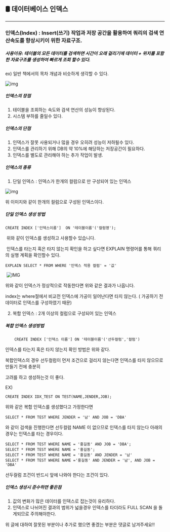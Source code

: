 ## 🛢 데이터베이스 인덱스

--------------------------------------------------------------------------------

### 인덱스(Index) :  Insert(쓰기) 작업과 저장 공간을 활용하여 쿼리의 검색 연산속도를 향상시키이 위한 자료구조.

##### 사용이유: 테이블의 모든 데이터를 검색하면 시간이 오래 걸리기에 데이터 + 위치를 포함한 자료구조를 생성하여 빠르게 조회 할수 있다.

ex) 일반 책에서의 목차 개념과 비슷하게 생각할 수 있다.

![img](https://blog.kakaocdn.net/dn/cBQD97/btqKRtpm2pl/rmo7jTbiiE9tsSQsUg0JPK/img.png)

##### 인덱스의 장점

1. 테이블을 조회하는 속도와 검색 연산의 성능이 향상된다.
2. 시스템 부하를 줄일수 있다.

##### 인덱스의 단점

1. 인덱스가 잘못 사용되거나 많을 경우 오히려 성능이 저하될수 있다.
2. 인덱스를 관리하기 위해 DB의 약 10%에 해당하는 저장공간이 필요하다.
3. 인덱스를 별도로 관리해야 하는 추가 작업이 발생.



##### 인덱스의 종류

1. 단일 인덱스 : 인덱스가 한개의 컬럼으로 만 구성되어 있는 인덱스

 ![img](https://ssup2.github.io/images/theory_analysis/DB_Indexing/DB_Indexing.PNG)

위 이미지와 같이 한개의 컬럼으로 구성된 인덱스이다.

##### 단일 인덱스 생성 방법

```mysql
CREATE INDEX ['인덱스이름']  ON '테이블이름'('컬럼명');
```

​	위와 같이 인덱스를 생성하고 사용할수 있습니다.

​	인덱스를 타는지 혹은 타지 않는지 확인을 하고 싶다면 EXPLAIN 명령어를 통해 쿼리의 실행 계획을 확인할수 있다.

```MYSQL
EXPLAIN SELECT * FROM WHERE '인덱스 적용 컬럼' = '값'
```

​	![IMG](C:\Users\GSSIOT\Pictures\Screenshots\그림1.png)

위와 같이 인덱스가 정상적으로 작동한다면 위와 같은 결과가 나옵니다.

index는 where절에서 비교전 인덱스에 가공이 일어난다면 타지 않는다. ( 가공하기 전 데이터로 인덱스를 구성하였기 때문)

2. 복합 인덱스 : 2개 이상의 컬럼으로  구성되어 있는 인덱스

##### 복합 인덱스 생성방법

```mysql
	CREATE INDEX ['인덱스 이름'] ON '테이블이름'('선두컬럼','컬럼')
```

인덱스를 타는지 혹은 타지 않는지 확인 방법은 위와 같다.

복합인덱스의 경우 선두컬럼이 먼저 조건으로 걸리지 않는다면 인덱스를 타지 않으므로 만들기 전에 충분히 

고려를 하고 생성하는것 이 좋다.

EX)

```mysql
CREATE INDEX IDX_TEST ON TEST(NAME,JENDER,JOB);
```

위와 같은 복합 인덱스를 생성했다고 가정한다면

```mysql
SELECT * FROM TEST WHERE JENDER = '남' AND JOB = 'DBA'
```

와 같이 검색을 진행한다면 선두컬럼 NAME 이 없으므로 인덱스를 타지 않는다  아래의 경우는 인덱스를 타는 경우이다.

```mysql
SELECT * FROM TEST WHERE NAME = '홍길동' AND JOB = 'DBA';
SELECT * FROM TEST WHERE NAME = '홍길동';
SELECT * FROM TEST WHERE NAME = '홍길동' AND JENDER = '남'
SELECT * FROM TEST WHERE NAME ='홍길동' AND JENDER = '남', AND JOB = 'DBA'
```

선두컬럼 조건이 반드시 앞에 나와야 한다는 조건이 있다.





##### 인덱스 생성시 준수하면 좋은점

1. 값의 변화가 많은 데이터를 인덱스로 잡는것이 유리하다.
2. 인덱스로 나뉘어진 결과의 범위가 넓을경우 인덱스를 타더라도 FULL SCAN 을 돌게되므로 주의해야한다.

위 글에 대하여 잘못된 부분이나 추가로 했으면 좋겠는 부분은 댓글로 남겨주세요!!

